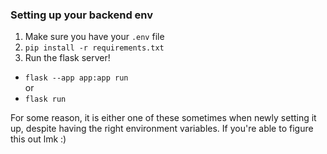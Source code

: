 ### Setting up your backend env
1. Make sure you have your `.env` file
2. `pip install -r requirements.txt`
3. Run the flask server!
- `flask --app app:app run`</br>
or</br>
- `flask run`

For some reason, it is either one of these sometimes when newly setting it up, despite having the right environment variables. If you're able to figure this out lmk :)


